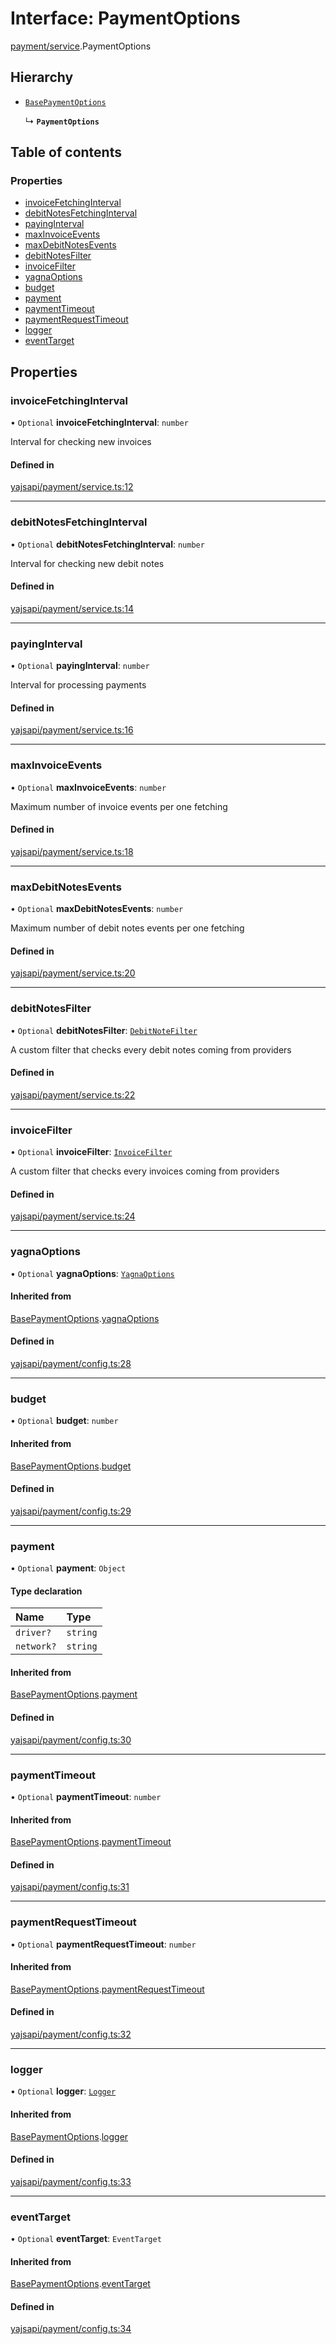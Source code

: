 # Interface: PaymentOptions

[payment/service](../modules/payment_service.md).PaymentOptions

## Hierarchy

- [`BasePaymentOptions`](payment_config.BasePaymentOptions.md)

  ↳ **`PaymentOptions`**

## Table of contents

### Properties

- [invoiceFetchingInterval](payment_service.PaymentOptions.md#invoicefetchinginterval)
- [debitNotesFetchingInterval](payment_service.PaymentOptions.md#debitnotesfetchinginterval)
- [payingInterval](payment_service.PaymentOptions.md#payinginterval)
- [maxInvoiceEvents](payment_service.PaymentOptions.md#maxinvoiceevents)
- [maxDebitNotesEvents](payment_service.PaymentOptions.md#maxdebitnotesevents)
- [debitNotesFilter](payment_service.PaymentOptions.md#debitnotesfilter)
- [invoiceFilter](payment_service.PaymentOptions.md#invoicefilter)
- [yagnaOptions](payment_service.PaymentOptions.md#yagnaoptions)
- [budget](payment_service.PaymentOptions.md#budget)
- [payment](payment_service.PaymentOptions.md#payment)
- [paymentTimeout](payment_service.PaymentOptions.md#paymenttimeout)
- [paymentRequestTimeout](payment_service.PaymentOptions.md#paymentrequesttimeout)
- [logger](payment_service.PaymentOptions.md#logger)
- [eventTarget](payment_service.PaymentOptions.md#eventtarget)

## Properties

### invoiceFetchingInterval

• `Optional` **invoiceFetchingInterval**: `number`

Interval for checking new invoices

#### Defined in

[yajsapi/payment/service.ts:12](https://github.com/golemfactory/yajsapi/blob/87b4066/yajsapi/payment/service.ts#L12)

___

### debitNotesFetchingInterval

• `Optional` **debitNotesFetchingInterval**: `number`

Interval for checking new debit notes

#### Defined in

[yajsapi/payment/service.ts:14](https://github.com/golemfactory/yajsapi/blob/87b4066/yajsapi/payment/service.ts#L14)

___

### payingInterval

• `Optional` **payingInterval**: `number`

Interval for processing payments

#### Defined in

[yajsapi/payment/service.ts:16](https://github.com/golemfactory/yajsapi/blob/87b4066/yajsapi/payment/service.ts#L16)

___

### maxInvoiceEvents

• `Optional` **maxInvoiceEvents**: `number`

Maximum number of invoice events per one fetching

#### Defined in

[yajsapi/payment/service.ts:18](https://github.com/golemfactory/yajsapi/blob/87b4066/yajsapi/payment/service.ts#L18)

___

### maxDebitNotesEvents

• `Optional` **maxDebitNotesEvents**: `number`

Maximum number of debit notes events per one fetching

#### Defined in

[yajsapi/payment/service.ts:20](https://github.com/golemfactory/yajsapi/blob/87b4066/yajsapi/payment/service.ts#L20)

___

### debitNotesFilter

• `Optional` **debitNotesFilter**: [`DebitNoteFilter`](../modules/payment_service.md#debitnotefilter)

A custom filter that checks every debit notes coming from providers

#### Defined in

[yajsapi/payment/service.ts:22](https://github.com/golemfactory/yajsapi/blob/87b4066/yajsapi/payment/service.ts#L22)

___

### invoiceFilter

• `Optional` **invoiceFilter**: [`InvoiceFilter`](../modules/payment_service.md#invoicefilter)

A custom filter that checks every invoices coming from providers

#### Defined in

[yajsapi/payment/service.ts:24](https://github.com/golemfactory/yajsapi/blob/87b4066/yajsapi/payment/service.ts#L24)

___

### yagnaOptions

• `Optional` **yagnaOptions**: [`YagnaOptions`](../modules/executor_executor.md#yagnaoptions)

#### Inherited from

[BasePaymentOptions](payment_config.BasePaymentOptions.md).[yagnaOptions](payment_config.BasePaymentOptions.md#yagnaoptions)

#### Defined in

[yajsapi/payment/config.ts:28](https://github.com/golemfactory/yajsapi/blob/87b4066/yajsapi/payment/config.ts#L28)

___

### budget

• `Optional` **budget**: `number`

#### Inherited from

[BasePaymentOptions](payment_config.BasePaymentOptions.md).[budget](payment_config.BasePaymentOptions.md#budget)

#### Defined in

[yajsapi/payment/config.ts:29](https://github.com/golemfactory/yajsapi/blob/87b4066/yajsapi/payment/config.ts#L29)

___

### payment

• `Optional` **payment**: `Object`

#### Type declaration

| Name | Type |
| :------ | :------ |
| `driver?` | `string` |
| `network?` | `string` |

#### Inherited from

[BasePaymentOptions](payment_config.BasePaymentOptions.md).[payment](payment_config.BasePaymentOptions.md#payment)

#### Defined in

[yajsapi/payment/config.ts:30](https://github.com/golemfactory/yajsapi/blob/87b4066/yajsapi/payment/config.ts#L30)

___

### paymentTimeout

• `Optional` **paymentTimeout**: `number`

#### Inherited from

[BasePaymentOptions](payment_config.BasePaymentOptions.md).[paymentTimeout](payment_config.BasePaymentOptions.md#paymenttimeout)

#### Defined in

[yajsapi/payment/config.ts:31](https://github.com/golemfactory/yajsapi/blob/87b4066/yajsapi/payment/config.ts#L31)

___

### paymentRequestTimeout

• `Optional` **paymentRequestTimeout**: `number`

#### Inherited from

[BasePaymentOptions](payment_config.BasePaymentOptions.md).[paymentRequestTimeout](payment_config.BasePaymentOptions.md#paymentrequesttimeout)

#### Defined in

[yajsapi/payment/config.ts:32](https://github.com/golemfactory/yajsapi/blob/87b4066/yajsapi/payment/config.ts#L32)

___

### logger

• `Optional` **logger**: [`Logger`](utils_logger_logger.Logger.md)

#### Inherited from

[BasePaymentOptions](payment_config.BasePaymentOptions.md).[logger](payment_config.BasePaymentOptions.md#logger)

#### Defined in

[yajsapi/payment/config.ts:33](https://github.com/golemfactory/yajsapi/blob/87b4066/yajsapi/payment/config.ts#L33)

___

### eventTarget

• `Optional` **eventTarget**: `EventTarget`

#### Inherited from

[BasePaymentOptions](payment_config.BasePaymentOptions.md).[eventTarget](payment_config.BasePaymentOptions.md#eventtarget)

#### Defined in

[yajsapi/payment/config.ts:34](https://github.com/golemfactory/yajsapi/blob/87b4066/yajsapi/payment/config.ts#L34)
